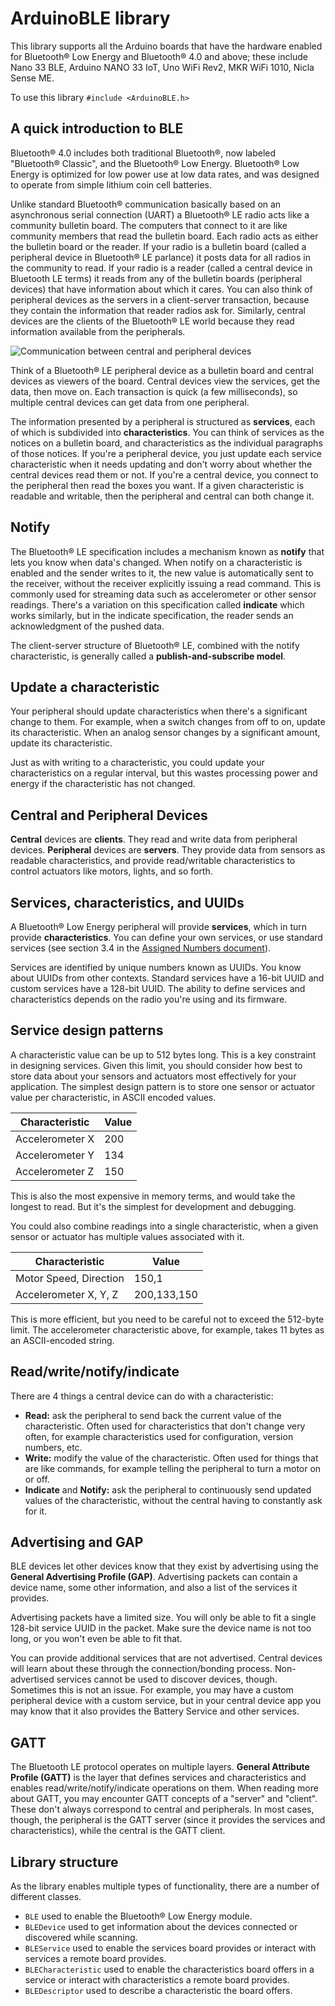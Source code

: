 # ArduinoBLE library

This library supports all the Arduino boards that have the hardware enabled for Bluetooth® Low Energy and Bluetooth® 4.0 and above; these include Nano 33 BLE, Arduino NANO 33 IoT, Uno WiFi Rev2, MKR WiFi 1010, Nicla Sense ME.

To use this library
``#include <ArduinoBLE.h>``

## A quick introduction to BLE

Bluetooth® 4.0 includes both traditional Bluetooth®, now labeled "Bluetooth® Classic", and the Bluetooth® Low Energy. Bluetooth® Low Energy is optimized for low power use at low data rates, and was designed to operate from simple lithium coin cell batteries.

Unlike standard Bluetooth® communication basically based on an asynchronous serial connection (UART) a Bluetooth® LE radio acts like a community bulletin board. The computers that connect to it are like community members that read the bulletin board. Each radio acts as either the bulletin board or the reader. If your radio is a bulletin board (called a peripheral device in Bluetooth® LE parlance) it posts data for all radios in the community to read. If your radio is a reader (called a central device in Bluetooth LE terms) it reads from any of the bulletin boards (peripheral devices) that have information about which it cares. You can also think of peripheral devices as the servers in a client-server transaction, because they contain the information that reader radios ask for. Similarly, central devices are the clients of the Bluetooth® LE world because they read information available from the peripherals.

![Communication between central and peripheral devices](https://raw.githubusercontent.com/arduino-libraries/ArduinoBLE/master/docs/assets/ble-bulletin-board-model.png)

Think of a Bluetooth® LE peripheral device as a bulletin board and central devices as viewers of the board. Central devices view the services, get the data, then move on. Each transaction is quick (a few milliseconds), so multiple central devices can get data from one peripheral.

The information presented by a peripheral is structured as **services**, each of which is subdivided into **characteristics**. You can think of services as the notices on a bulletin board, and characteristics as the individual paragraphs of those notices. If you're a peripheral device, you just update each service characteristic when it needs updating and don't worry about whether the central devices read them or not. If you're a central device, you connect to the peripheral then read the boxes you want. If a given characteristic is readable and writable, then the peripheral and central can both change it.

## Notify

The Bluetooth® LE specification includes a mechanism known as **notify** that lets you know when data's changed. When notify on a characteristic is enabled and the sender writes to it, the new value is automatically sent to the receiver, without the receiver explicitly issuing a read command. This is commonly used for streaming data such as accelerometer or other sensor readings. There's a variation on this specification called **indicate** which works similarly, but in the indicate specification, the reader sends an acknowledgment of the pushed data.

The client-server structure of Bluetooth® LE, combined with the notify characteristic, is generally called a **publish-and-subscribe model**.

## Update a characteristic

Your peripheral should update characteristics when there's a significant change to them. For example, when a switch changes from off to on, update its characteristic. When an analog sensor changes by a significant amount, update its characteristic.

Just as with writing to a characteristic, you could update your characteristics on a regular interval, but this wastes processing power and energy if the characteristic has not changed.

## Central and Peripheral Devices

**Central** devices are **clients**. They read and write data from peripheral devices. **Peripheral** devices are **servers**. They provide data from sensors as readable characteristics, and provide read/writable characteristics to control actuators like motors, lights, and so forth.

## Services, characteristics, and UUIDs

A Bluetooth® Low Energy peripheral will provide **services**, which in turn provide **characteristics**. You can define your own services, or use standard services (see section 3.4 in the [Assigned Numbers document](https://www.bluetooth.com/specifications/assigned-numbers/)).

Services are identified by unique numbers known as UUIDs. You know about UUIDs from other contexts. Standard services have a 16-bit UUID and custom services have a 128-bit UUID. The ability to define services and characteristics depends on the radio you're using and its firmware.

## Service design patterns

A characteristic value can be up to 512 bytes long. This is a key constraint in designing services. Given this limit, you should consider how best to store data about your sensors and actuators most effectively for your application. The simplest design pattern is to store one sensor or actuator value per characteristic, in ASCII encoded values.

|**Characteristic**|**Value**|
|------------------|---------|
|Accelerometer X|200|
|Accelerometer Y|134|
|Accelerometer Z|150|

This is also the most expensive in memory terms, and would take the longest to read. But it's the simplest for development and debugging.

You could also combine readings into a single characteristic, when a given sensor or actuator has multiple values associated with it.

|**Characteristic**|**Value**|
|------------------|---------|
|Motor Speed, Direction|150,1|
|Accelerometer X, Y, Z|200,133,150|

This is more efficient, but you need to be careful not to exceed the 512-byte limit. The accelerometer characteristic above, for example, takes 11 bytes as an ASCII-encoded string.

## Read/write/notify/indicate

There are 4 things a central device can do with a characteristic:

- **Read:** ask the peripheral to send back the current value of the characteristic. Often used for characteristics that don't change very often, for example characteristics used for configuration, version numbers, etc.
- **Write:** modify the value of the characteristic. Often used for things that are like commands, for example telling the peripheral to turn a motor on or off.
- **Indicate** and **Notify:** ask the peripheral to continuously send updated values of the characteristic, without the central having to constantly ask for it.

## Advertising and GAP

BLE devices let other devices know that they exist by advertising using the **General Advertising Profile (GAP)**. Advertising packets can contain a device name, some other information, and also a list of the services it provides.

Advertising packets have a limited size. You will only be able to fit a single 128-bit service UUID in the packet. Make sure the device name is not too long, or you won't even be able to fit that.

You can provide additional services that are not advertised. Central devices will learn about these through the connection/bonding process. Non-advertised services cannot be used to discover devices, though. Sometimes this is not an issue. For example, you may have a custom peripheral device with a custom service, but in your central device app you may know that it also provides the Battery Service and other services.

## GATT

The Bluetooth LE protocol operates on multiple layers. **General Attribute Profile (GATT)** is the layer that defines services and characteristics and enables read/write/notify/indicate operations on them. When reading more about GATT, you may encounter GATT concepts of a "server" and "client". These don't always correspond to central and peripherals. In most cases, though, the peripheral is the GATT server (since it provides the services and characteristics), while the central is the GATT client.

## Library structure

As the library enables multiple types of functionality, there are a number of different classes.

- `BLE` used to enable the Bluetooth® Low Energy module.
- `BLEDevice` used to get information about the devices connected or discovered while scanning.
- `BLEService` used to enable the services board provides or interact with services a remote board provides.
- `BLECharacteristic` used to enable the characteristics board offers in a service or interact with characteristics a remote board provides.
- `BLEDescriptor` used to describe a characteristic the board offers.

